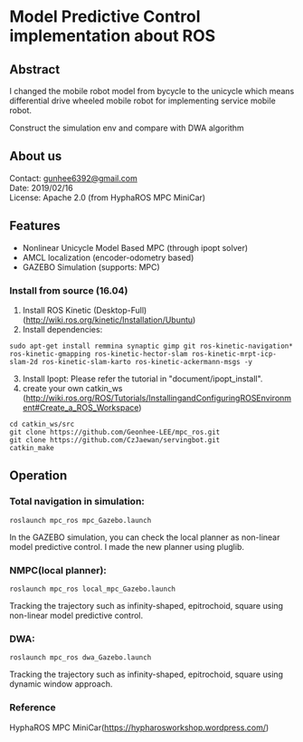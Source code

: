 # Model Predictive Control implementation about ROS 



## Abstract

I changed the mobile robot model from bycycle to the unicycle which means differential drive wheeled mobile robot for implementing service mobile robot.

Construct the simulation env and compare with DWA algorithm


## About us
Contact: gunhee6392@gmail.com  
Date: 2019/02/16  
License: Apache 2.0 (from HyphaROS MPC MiniCar) 

## Features
* Nonlinear Unicycle Model Based MPC (through ipopt solver)  
* AMCL localization (encoder-odometry based)  
* GAZEBO Simulation (supports: MPC)  

### Install from source (16.04) 
1. Install ROS Kinetic (Desktop-Full) (http://wiki.ros.org/kinetic/Installation/Ubuntu)  
2. Install dependencies:  
```
sudo apt-get install remmina synaptic gimp git ros-kinetic-navigation* ros-kinetic-gmapping ros-kinetic-hector-slam ros-kinetic-mrpt-icp-slam-2d ros-kinetic-slam-karto ros-kinetic-ackermann-msgs -y  
```
3. Install Ipopt: Please refer the tutorial in "document/ipopt_install".  
4. create your own catkin_ws   
(http://wiki.ros.org/ROS/Tutorials/InstallingandConfiguringROSEnvironment#Create_a_ROS_Workspace)  
```
cd catkin_ws/src  
git clone https://github.com/Geonhee-LEE/mpc_ros.git
git clone https://github.com/CzJaewan/servingbot.git
catkin_make  
```

## Operation

### Total navigation in simulation: 
```
roslaunch mpc_ros mpc_Gazebo.launch 
```
In the GAZEBO simulation, you can check the local planner as non-linear model predictive control. 
I made the new planner using pluglib.  
  

### NMPC(local planner):
```
roslaunch mpc_ros local_mpc_Gazebo.launch 
```
Tracking the trajectory such as infinity-shaped, epitrochoid, square using non-linear model predictive control.


### DWA:
```
roslaunch mpc_ros dwa_Gazebo.launch 
```
Tracking the trajectory such as infinity-shaped, epitrochoid, square using dynamic window approach.


### Reference

HyphaROS MPC MiniCar(https://hypharosworkshop.wordpress.com/)
